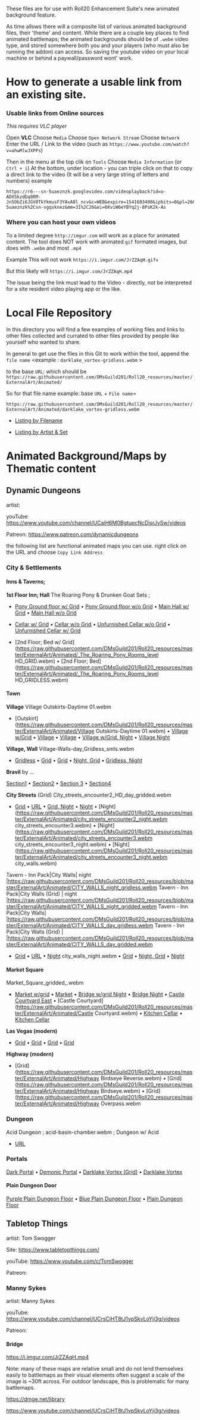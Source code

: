 These files are for use with Roll20 Enhancement Suite's new animated background feature.

As time allows there will a composite list of various animated background files, their 'theme' and content. While there are a couple key places to find animated battlemaps; the animated backgrounds should be of `.webm` video type, and stored somewhere both you and your players (who must also be running the addon) can access. So saving the youtube video on your local machine or behind a paywall/password wont' work.

# How to generate a usable link from an existing site. 

### Usable links from Online sources

*This requires VLC player*


Open **VLC**
Choose `Media`
Choose `Open Network Stream`
Choose `Network`
Enter the URL / Link to the video (such as `https://www.youtube.com/watch?v=ahwMlwJXPPs`)

Then in the menu at the top clik on `Tools`
Choose `Media Information` (or `Ctrl + i`)
At the bottom, under location - you can triple click on that to copy a direct link to the video
(It will be a very large string of letters and numbers)
example

```
https://r6---sn-5uaeznzk.googlevideo.com/videoplayback?id=o-ADXSkzdDq8RM-Jn5ObZi6JGV0TkYkmusF3YAvA8l_ncv&c=WEB&expire=1541603400&ipbits=0&pl=26&signature=1E2D2BE185FA6F00216100BED0C3D2C5AA2E903B.C97AAFE29C396824C2404ACE4AA6DFE19127BC5F&mime=video%2Fmp4&requiressl=yes&ip=2601%3Ac6%3A8302%3Ad600%3A7c52%3A7b49%3A52d0%3A948d&mt=1541581677&fvip=4&key=yt6&sparams=dur%2Cei%2Cid%2Cinitcwndbps%2Cip%2Cipbits%2Citag%2Clmt%2Cmime%2Cmm%2Cmn%2Cms%2Cmv%2Cpl%2Cratebypass%2Crequiressl%2Csource%2Cexpire&ms=au%2Conr&itag=22&lmt=1494324191606141&dur=10800.065&mv=m&ratebypass=yes&source=youtube&initcwndbps=1885000&mn=sn-5uaeznzk%2Csn-vgqsknez&mm=31%2C26&ei=6KviW6eYBYq2j-8PsK2k-As
```

### Where you can host your own videos

To a limited degree `http://imgur.com` will work as a place for animated content.
The tool does NOT work with animated `gif` formated images, but does with `.webm` and most `.mp4`

Example
This will not work
```https://i.imgur.com/JrZZAqH.gifv ```

But this likely will
```https://i.imgur.com/JrZZAqH.mp4```

The issue being the link must lead to the Video - directly, not be interpreted for a site resident video playing app or the like.



# Local File Repository

In this directory you will find a few examples of working files and links to other files collected and currated to other files provided by people like yourself who wanted to share.

In general to get use the files in this Git to work within the tool, append the `file name` <example : `darklake_vortex-gridless.webm` >

to the base `URL`: which should be `https://raw.githubusercontent.com/DMsGuild201/Roll20_resources/master/ExternalArt/Animated/`

So for that file name example:  base `URL` + `File name`=

`https://raw.githubusercontent.com/DMsGuild201/Roll20_resources/master/ExternalArt/Animated/darklake_vortex-gridless.webm`

- [Listing by Filename](https://github.com/DMsGuild201/Roll20_resources/blob/master/ExternalArt/Animated/By%20filename.MD)


- [Listing by Artist & Set](https://github.com/DMsGuild201/Roll20_resources/blob/master/ExternalArt/Animated/Listing%20by%20Artist%20n%20Set.MD)


# Animated Background/Maps by Thematic content

## Dynamic Dungeons 

artist:

youTube: https://www.youtube.com/channel/UCaiH6M0BgtupcNcDisrJySw/videos

Patreon: https://www.patreon.com/dynamicdungeons



the following list are functional animated maps you can use. right click on the URL and choose `Copy Link Address`


### City & Settlements

#### Inns & Taverns; 

**1st Floor Inn; Hall** The Roaring Pony & Drunken Goat Sets ;  

- [Pony Ground floor w/ Grid](https://raw.githubusercontent.com/DMsGuild201/Roll20_resources/master/ExternalArt/Animated/The_Roaring_Pony_full.webm)  • [Pony Ground floor w/o Grid](https://raw.githubusercontent.com/DMsGuild201/Roll20_resources/master/ExternalArt/Animated/The_Roaring_Pony_full_HD_GRIDLESS.webm)  • [Main Hall w/ Grid](https://raw.githubusercontent.com/DMsGuild201/Roll20_resources/master/ExternalArt/Animated/The_Roaring_Pony_Main_HallHD_GRIDD.webm)  • [Main Hall w/o Grid](https://raw.githubusercontent.com/DMsGuild201/Roll20_resources/master/ExternalArt/Animated/The_Roaring_Pony_Main_HallHD_GRIDLESS.webm)   

- [Cellar w/ Grid](https://raw.githubusercontent.com/DMsGuild201/Roll20_resources/master/ExternalArt/Animated/Cellars_kitchen_cellar_chapel_grid.webm) • [Cellar w/o Grid](https://raw.githubusercontent.com/DMsGuild201/Roll20_resources/master/ExternalArt/Animated/Cellars_kitchen_cellar_chapel_gridless.webm) • [Unfurnished Cellar w/o Grid](https://raw.githubusercontent.com/DMsGuild201/Roll20_resources/master/ExternalArt/Animated/Cellars_unfurnishedHD_GRIDLESS.webm) • [Unfurnished Cellar w/ Grid](https://raw.githubusercontent.com/DMsGuild201/Roll20_resources/master/ExternalArt/Animated/Cellars_unfurnishedHD_GRID.webm) 
  
 - [2nd Floor; Bed w/ Grid](https://raw.githubusercontent.com/DMsGuild201/Roll20_resources/master/ExternalArt/Animated/_The_Roaring_Pony_Rooms_level HD_GRID.webm) • [2nd Floor; Bed](https://raw.githubusercontent.com/DMsGuild201/Roll20_resources/master/ExternalArt/Animated/_The_Roaring_Pony_Rooms_level HD_GRIDLESS.webm) 


#### Town

**Village** Village Outskirts-Daytime 01.webm

- [Outskirt](https://raw.githubusercontent.com/DMsGuild201/Roll20_resources/master/ExternalArt/Animated/Village Outskirts-Daytime 01.webm) • [Village w/Grid](https://raw.githubusercontent.com/DMsGuild201/Roll20_resources/master/ExternalArt/Animated/village_day_grid.webm) • [Village](https://raw.githubusercontent.com/DMsGuild201/Roll20_resources/master/ExternalArt/Animated/village_day_gridless.webm) • [Village](https://raw.githubusercontent.com/DMsGuild201/Roll20_resources/master/ExternalArt/Animated/village_day_gridLN.webm) • [Village w/Grid, Night](https://raw.githubusercontent.com/DMsGuild201/Roll20_resources/master/ExternalArt/Animated/village_night_grid.webm) • [Village Night](https://raw.githubusercontent.com/DMsGuild201/Roll20_resources/master/ExternalArt/Animated/village_night_gridless.webm)

**Village, Wall** Village-Walls-day_Gridless_smls.webm

- [Gridless](https://raw.githubusercontent.com/DMsGuild201/Roll20_resources/master/ExternalArt/Animated/Village-Walls-day_Gridless_smls.webm) • [Grid](https://raw.githubusercontent.com/DMsGuild201/Roll20_resources/master/ExternalArt/Animated/Village-Walls-day_GridLN_smls.webm) • [Grid](https://raw.githubusercontent.com/DMsGuild201/Roll20_resources/master/ExternalArt/Animated/Village-Walls-day_Grid_sls.webm) • [Night, Grid](https://raw.githubusercontent.com/DMsGuild201/Roll20_resources/master/ExternalArt/Animated/Village-Walls-night_Grid.webm) • [Gridless, Night](https://raw.githubusercontent.com/DMsGuild201/Roll20_resources/master/ExternalArt/Animated/Village-Walls-night_Gridless.webm)


**Bravil** by ...

[Section1](https://raw.githubusercontent.com/DMsGuild201/Roll20_resources/master/ExternalArt/Animated/bravil-1.webm) • [Section2](https://raw.githubusercontent.com/DMsGuild201/Roll20_resources/master/ExternalArt/Animated/bravil-2.webm) • [Section 3](https://raw.githubusercontent.com/DMsGuild201/Roll20_resources/master/ExternalArt/Animated/bravil-3.webm) • [Section4](https://raw.githubusercontent.com/DMsGuild201/Roll20_resources/master/ExternalArt/Animated/bravil-4.webm)


**City Streets** (Grid) City_streets_encounter2_HD_day_gridded.webm

- [Grid](https://raw.githubusercontent.com/DMsGuild201/Roll20_resources/master/ExternalArt/Animated/City_streets_encounter2_HD_day_gridded.webm)
 • [URL](https://raw.githubusercontent.com/DMsGuild201/Roll20_resources/master/ExternalArt/Animated/City_streets_encounter2_HD_day_gridless.webm) • [Grid, Night](https://raw.githubusercontent.com/DMsGuild201/Roll20_resources/master/ExternalArt/Animated/City_streets_encounter2_HD_night_gridded.webm) • [Night](https://raw.githubusercontent.com/DMsGuild201/Roll20_resources/master/ExternalArt/Animated/City_streets_encounter2_HD_night_gridless.webm) • [Night](https://raw.githubusercontent.com/DMsGuild201/Roll20_resources/master/ExternalArt/Animated/city_streets_encounter2_night.webm
city_streets_encounter3.webm) • [Night](https://raw.githubusercontent.com/DMsGuild201/Roll20_resources/master/ExternalArt/Animated/city_streets_encounter3.webm
city_streets_encounter3_night.webm) • [Night](https://raw.githubusercontent.com/DMsGuild201/Roll20_resources/master/ExternalArt/Animated/city_streets_encounter3_night.webm
city_walls.webm)


Tavern - Inn Pack|City Walls| night |https://raw.githubusercontent.com/DMsGuild201/Roll20_resources/blob/master/ExternalArt/Animated/CITY_WALLS_night_gridless.webm
Tavern - Inn Pack|City Walls (Grid) | night |https://raw.githubusercontent.com/DMsGuild201/Roll20_resources/blob/master/ExternalArt/Animated/CITY_WALLS_night_gridded.webm
Tavern - Inn Pack|City Walls| |https://raw.githubusercontent.com/DMsGuild201/Roll20_resources/blob/master/ExternalArt/Animated/CITY_WALLS_day_gridless.webm
Tavern - Inn Pack|City Walls (Grid) |  |https://raw.githubusercontent.com/DMsGuild201/Roll20_resources/blob/master/ExternalArt/Animated/CITY_WALLS_day_gridded.webm






- [Grid](https://raw.githubusercontent.com/DMsGuild201/Roll20_resources/master/ExternalArt/Animated/city_walls.webm)  • [URL](https://raw.githubusercontent.com/DMsGuild201/Roll20_resources/master/ExternalArt/Animated/CITY_WALLS_day_gridded.webm) •
[Night](https://raw.githubusercontent.com/DMsGuild201/Roll20_resources/master/ExternalArt/Animated/CITY_WALLS_day_gridless.webm)
city_walls_night.webm • [Grid](https://raw.githubusercontent.com/DMsGuild201/Roll20_resources/master/ExternalArt/Animated/city_walls_night.webm)
 • [Night, Grid](https://raw.githubusercontent.com/DMsGuild201/Roll20_resources/master/ExternalArt/Animated/CITY_WALLS_night_gridded.webm) •
[Night](https://raw.githubusercontent.com/DMsGuild201/Roll20_resources/master/ExternalArt/Animated/CITY_WALLS_night_gridless.webm)

#### Market Square

Market_Square_gridded_.webm

- [Market w/grid](https://raw.githubusercontent.com/DMsGuild201/Roll20_resources/master/ExternalArt/Animated/Market_Square_gridded_.webm) • [Market](https://raw.githubusercontent.com/DMsGuild201/Roll20_resources/master/ExternalArt/Animated/Market_Square_gridless_.webm) • [Bridge w/grid Night](https://raw.githubusercontent.com/DMsGuild201/Roll20_resources/master/ExternalArt/Animated/bridge_over_the_canal_HD_night_gridded.webm)  • [Bridge Night](https://raw.githubusercontent.com/DMsGuild201/Roll20_resources/master/ExternalArt/Animated/bridge_over_the_canal_HD_night_griddless.webm)  • [Castle Courtyard East](https://raw.githubusercontent.com/DMsGuild201/Roll20_resources/master/ExternalArt/Animated/Castle%20Courtyard%20East.webm)  • [Castle Courtyard](https://raw.githubusercontent.com/DMsGuild201/Roll20_resources/master/ExternalArt/Animated/Castle Courtyard.webm) • [Kitchen Cellar](https://raw.githubusercontent.com/DMsGuild201/Roll20_resources/master/ExternalArt/Animated/kitchen+cellar-grid.webm) • [Kitchen Cellar](https://raw.githubusercontent.com/DMsGuild201/Roll20_resources/master/ExternalArt/Animated/kitchen+cellar-gridless.webm)

**Las Vegas (modern)**

- [Grid](https://raw.githubusercontent.com/DMsGuild201/Roll20_resources/master/ExternalArt/Animated/las_vegas_top_left_day.webm) • [Grid](https://raw.githubusercontent.com/DMsGuild201/Roll20_resources/master/ExternalArt/Animated/las_vegas_top_left_night.webm) •  [Grid](https://raw.githubusercontent.com/DMsGuild201/Roll20_resources/master/ExternalArt/Animated/las_vegas_top_left_rotated_day.webm)  • [Grid](https://raw.githubusercontent.com/DMsGuild201/Roll20_resources/master/ExternalArt/Animated/las_vegas_top_left_rotated_night.webm)

**Highway (modern)**

- [Grid](https://raw.githubusercontent.com/DMsGuild201/Roll20_resources/master/ExternalArt/Animated/Highway Birdseye Reverse.webm) • [Grid](https://raw.githubusercontent.com/DMsGuild201/Roll20_resources/master/ExternalArt/Animated/Highway Birdseye.webm) • [Grid](https://raw.githubusercontent.com/DMsGuild201/Roll20_resources/master/ExternalArt/Animated/Highway Overpass.webm



### Dungeon

Acid Dungeon ; acid-basin-chamber.webm ; Dungeon w/ Acid 

- [URL](https://raw.githubusercontent.com/DMsGuild201/Roll20_resources/master/ExternalArt/Animated/acid-basin-chamber.webm)

### Portals

[Dark Portal](https://raw.githubusercontent.com/DMsGuild201/Roll20_resources/master/ExternalArt/Animated/BLUEPORTALHD.webm) • 
[Demonic Portal](https://raw.githubusercontent.com/DMsGuild201/Roll20_resources/blob/master/ExternalArt/Animated/DEMONICPORTALHD.webm) • [Darklake Vortex (Grid)](https://raw.githubusercontent.com/DMsGuild201/Roll20_resources/blob/master/ExternalArt/Animated/darklake_vortex-gridded.webm) • [Darklake Vortex](https://raw.githubusercontent.com/DMsGuild201/Roll20_resources/blob/master/ExternalArt/Animated/darklake_vortex-gridless.webm)

#### Plain Dungeon Door

[Purple Plain Dungeon Floor](https://raw.githubusercontent.com/DMsGuild201/Roll20_resources/blob/master/ExternalArt/Animated/plaindungeonfloorHD40_purple.webm) • [Blue Plain Dungeon Floor](https://raw.githubusercontent.com/DMsGuild201/Roll20_resources/blob/master/ExternalArt/Animated/plaindungeonfloorHD40_blue.webm) • [Plain Dungeon Floor](https://raw.githubusercontent.com/DMsGuild201/Roll20_resources/blob/master/ExternalArt/Animated/plaindungeonfloorHD40.webm)



## Tabletop Things

artist: Tom Swogger

Site: https://www.tabletopthings.com/

youTube: https://www.youtube.com/c/TomSwogger

Patreon:





### Manny Sykes

artist: Manny Sykes

youTube: https://www.youtube.com/channel/UCrsCjHT8tJ1vpSkvLoYji3g/videos

Patreon:

#### Bridge
https://i.imgur.com/JrZZAqH.mp4

Note: many of these maps are relative small and do not lend themselves easily to battlemaps as their visual elements often suggest a scale of the image is ~30ft across. For outdoor landscape, this is problematic for many battlemaps.


https://dmge.net/library

https://www.youtube.com/channel/UCrsCjHT8tJ1vpSkvLoYji3g/videos
